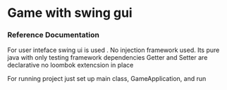 # Game with swing gui

### Reference Documentation
For user inteface swing ui is used .
No injection framework used. Its pure java with only testing framework dependencies
Getter and Setter are declarative  no loombok extencsion in place

For running project just set up main class, GameApplication, and run
